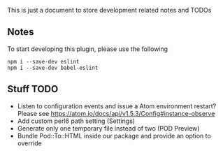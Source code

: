 This is just a document to store development related notes and TODOs

## Notes
To start developing this plugin, please use the following
```
npm i --save-dev eslint
npm i --save-dev babel-eslint
```

## Stuff TODO

- Listen to configuration events and issue a Atom environment restart?
Please see https://atom.io/docs/api/v1.5.3/Config#instance-observe
- Add custom perl6 path setting (Settings)
- Generate only one temporary file instead of two (POD Preview)
- Bundle Pod::To::HTML inside our package and provide an option to override
